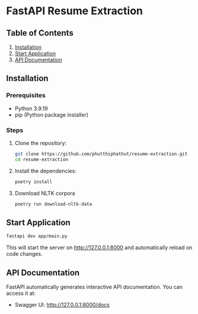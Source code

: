 # FastAPI Resume Extraction 

## Table of Contents
1. [Installation](#installation)
2. [Start Application](#start-application)
3. [API Documentation](#api-documentation)


## Installation


### Prerequisites
- Python 3.9.19
- pip (Python package installer)


### Steps
1. Clone the repository:
   ```bash
   git clone https://github.com/phutthiphathut/resume-extraction.git
   cd resume-extraction
   ```
   
2. Install the dependencies:
    ```bash
    poetry install
    ``` 

3. Download NLTK corpora
    ```bash
    poetry run download-nltk-data
    ``` 

## Start Application
    
```bash
fastapi dev app/main.py
```

This will start the server on http://127.0.0.1:8000 and automatically reload on code changes.

## API Documentation

FastAPI automatically generates interactive API documentation. You can access it at:

- Swagger UI: http://127.0.0.1:8000/docs